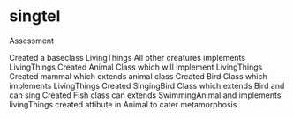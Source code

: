# singtel
Assessment 


Created a baseclass LivingThings
All other creatures implements LivingThings
Created Animal Class which will implement LivingThings
Created mammal which extends animal class
Created Bird Class which implements LivingThings
Created SingingBird Class which extends Bird and can sing
Created Fish class can extends SwimmingAnimal and implements livingThings
created attibute in Animal to cater metamorphosis 